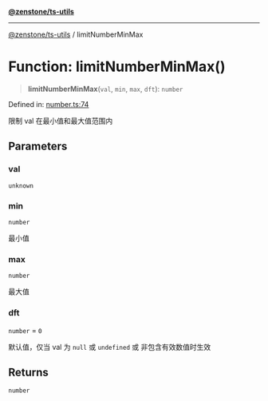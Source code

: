 [**@zenstone/ts-utils**](../README.md)

***

[@zenstone/ts-utils](../globals.md) / limitNumberMinMax

# Function: limitNumberMinMax()

> **limitNumberMinMax**(`val`, `min`, `max`, `dft`): `number`

Defined in: [number.ts:74](https://github.com/janpoem/ts-utils/blob/4facee14310dda7258a7321b86b7470b497dc0e0/src/number.ts#L74)

限制 val 在最小值和最大值范围内

## Parameters

### val

`unknown`

### min

`number`

最小值

### max

`number`

最大值

### dft

`number` = `0`

默认值，仅当 val 为 `null` 或 `undefined` 或 非包含有效数值时生效

## Returns

`number`
